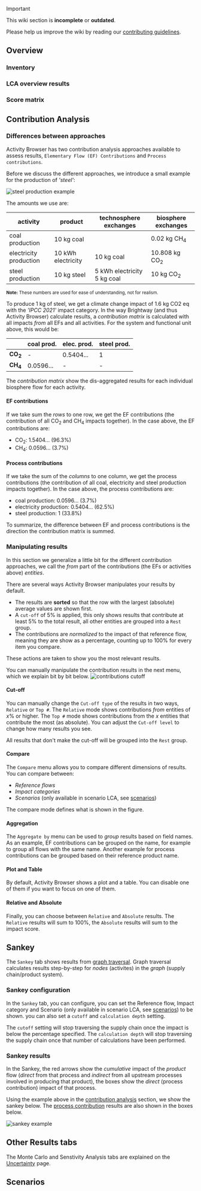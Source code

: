 > [!IMPORTANT]
> This wiki section is __incomplete__ or __outdated__.
> 
> Please help us improve the wiki by reading our
> [contributing guidelines](https://github.com/LCA-ActivityBrowser/activity-browser/blob/main/CONTRIBUTING.md#wiki).

## Overview

### Inventory

### LCA overview results

### Score matrix

## Contribution Analysis
### Differences between approaches
Activity Browser has two contribution analysis approaches available to assess results, 
`Elementary Flow (EF) Contributions` and `Process contributions`.

Before we discuss the different approaches, we introduce a small example for the production of _'steel'_:

![steel production example](./assets/steel_production_example.svg)

The amounts we use are:

| activity               | product            | technosphere exchanges          | biosphere exchanges      | 
|------------------------|--------------------|---------------------------------|--------------------------|
| coal production        | 10 kg coal         |                                 | 0.02 kg CH<sub>4</sub>   |
| electricity production | 10 kWh electricity | 10 kg coal                      | 10.808 kg CO<sub>2</sub> |
| steel production       | 10 kg steel        | 5 kWh electricity<br/>5 kg coal | 10 kg CO<sub>2</sub>     |

<sup>
<b>Note:</b> These numbers are used for ease of understanding, not for realism.
</sup>

To produce 1 kg of steel, we get a climate change impact of 1.6 kg CO2 eq with the _'IPCC 2021'_ impact category.
In the way Brightway (and thus Activity Browser) calculate results, a _contribution matrix_ is calculated with 
all impacts _from_ all EFs and all activities. 
For the system and functional unit above, this would be:

|                       | coal prod. | elec. prod. | steel prod. |
|-----------------------|------------|-------------|-------------|
| <b>CO<sub>2</sub></b> | -          | 0.5404...   | 1           |
| <b>CH<sub>4</sub></b> | 0.0596...  | -           | -           |

The _contribution matrix_ show the dis-aggregated results for each individual biosphere flow for each activity.

#### EF contributions
If we take sum the _rows_ to one row, we get the EF contributions 
(the contribution of all CO<sub>2</sub> and CH<sub>4</sub> impacts together).
In the case above, the EF contributions are:
- CO<sub>2</sub>: 1.5404... (96.3%)
- CH<sub>4</sub>: 0.0596... (3.7%)

#### Process contributions
If we take the sum of the _columns_ to one column, we get the process contributions
(the contribution of all coal, electricity and steel production impacts together).
In the case above, the process contributions are:
- coal production: 0.0596... (3.7%)
- electricity production: 0.5404... (62.5%)
- steel production: 1 (33.8%)

To summarize, the difference between EF and process contributions is the direction the contribution matrix is summed.

### Manipulating results
In this section we generalize a little bit for the different contribution approaches,
we call the _from_ part of the contributions (the EFs or activities above) _entities_.

There are several ways Activity Browser manipulates your results by default.
- The results are **sorted** so that the row with the largest (absolute) average values are shown first.
- A `cut-off` of 5% is applied, this only shows results that contribute at least 5% to the total result, 
  all other entities are grouped into a `Rest` group.
- The contributions are _normalized_ to the impact of that reference flow, meaning they are show as a percentage, 
  counting up to 100% for every item you compare.

These actions are taken to show you the most relevant results.

You can manually manipulate the contribution results in the next menu, which we explain bit by bit below.
![contributions cutoff](./assets/contribution_manipulation.png)

#### Cut-off
You can manually change the `Cut-off type` of the results in two ways, `Relative` or `Top #`.
The `Relative` mode shows contributions _from_ entities of _x_% or higher.
The `Top #` mode shows contributions from the _x_ entities that contribute the most (as absolute).
You can adjust the `Cut-off level` to change how many results you see.

All results that don't make the cut-off will be grouped into the `Rest` group.

#### Compare
The `Compare` menu allows you to compare different dimensions of results.
You can compare between:
- _Reference flows_
- _Impact categories_
- _Scenarios_ (only available in scenario LCA, see [scenarios](#scenarios))

The compare mode defines what is shown in the figure.

#### Aggregation
The `Aggregate by` menu can be used to _group_ results based on field names.
As an example, EF contributions can be grouped on the name, 
for example to group all flows with the same name.
Another example for process contributions can be grouped based on their reference product name.

#### Plot and Table
By default, Activity Browser shows a plot and a table. 
You can disable one of them if you want to focus on one of them.

#### Relative and Absolute
Finally, you can choose between `Relative` and `Absolute` results.
The `Relative` results will sum to 100%, the `Absolute` results will sum to the impact score.

## Sankey
The `Sankey` tab shows results from [graph traversal](https://docs.brightway.dev/projects/graphtools/en/latest/index.html).
Graph traversal calculates results step-by-step for _nodes_ (activites) in the _graph_ (supply chain/product system).

### Sankey configuration
In the `Sankey` tab, you can configure, you can set the 
Reference flow, Impact category and Scenario (only available in scenario LCA, see [scenarios](#scenarios)) to be shown.
you can also set a `cutoff` and `calculation depth` setting.

The `cutoff` setting will stop traversing the supply chain once the impact is below the percentage specified.
The `calculation depth` will stop traversing the supply chain once that number of calculations have been performed.

### Sankey results
In the Sankey, the red arrows show the _cumulative_ impact of the _product_ flow 
(_direct_ from that process and _indirect_ from all upstream processes involved in producing that product), 
the boxes show the _direct_ (process contribution) impact of that process.

Using the example above in the [contribution analysis](#contribution-analysis) section, we show the sankey below.
The [process contribution](#process-contributions) results are also shown in the boxes below.

![sankey example](./assets/sankey_example.svg)

## Other Results tabs
The Monte Carlo and Senstivity Analysis tabs are explained on the [Uncertainty](Uncertainty) page.

## Scenarios
